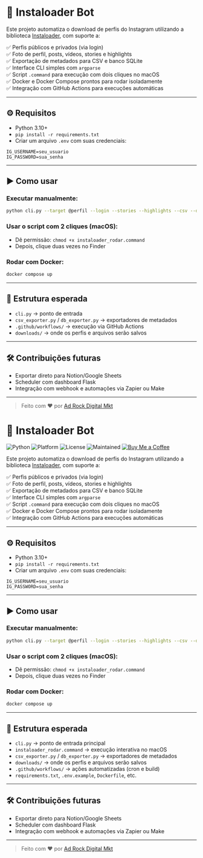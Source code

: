 

# 🤖 Instaloader Bot

Este projeto automatiza o download de perfis do Instagram utilizando a biblioteca [Instaloader](https://instaloader.github.io/), com suporte a:

✅ Perfis públicos e privados (via login)  
✅ Foto de perfil, posts, vídeos, stories e highlights  
✅ Exportação de metadados para CSV e banco SQLite  
✅ Interface CLI simples com `argparse`  
✅ Script `.command` para execução com dois cliques no macOS  
✅ Docker e Docker Compose prontos para rodar isoladamente  
✅ Integração com GitHub Actions para execuções automáticas

---

## ⚙️ Requisitos

- Python 3.10+
- `pip install -r requirements.txt`
- Criar um arquivo `.env` com suas credenciais:

```env
IG_USERNAME=seu_usuario
IG_PASSWORD=sua_senha
```

---

## ▶️ Como usar

### Executar manualmente:
```bash
python cli.py --target @perfil --login --stories --highlights --csv --db
```

### Usar o script com 2 cliques (macOS):
- Dê permissão: `chmod +x instaloader_rodar.command`
- Depois, clique duas vezes no Finder

### Rodar com Docker:
```bash
docker compose up
```

---

## 📁 Estrutura esperada
- `cli.py` → ponto de entrada
- `csv_exporter.py` / `db_exporter.py` → exportadores de metadados
- `.github/workflows/` → execução via GitHub Actions
- `downloads/` → onde os perfis e arquivos serão salvos

---

## 🛠️ Contribuições futuras
- Exportar direto para Notion/Google Sheets
- Scheduler com dashboard Flask
- Integração com webhook e automações via Zapier ou Make

---

> Feito com ❤️ por [Ad Rock Digital Mkt](https://adrock.digital)
# 🤖 Instaloader Bot

![Python](https://img.shields.io/badge/python-3.10%2B-blue.svg)
![Platform](https://img.shields.io/badge/Platform-macOS%20%7C%20Docker-lightgrey)
![License](https://img.shields.io/badge/license-MIT-green.svg)
![Maintained](https://img.shields.io/maintenance/yes/2025)
[![Buy Me a Coffee](https://img.shields.io/badge/support-Buy%20me%20a%20coffee-yellow?logo=buymeacoffee)](https://buymeacoffee.com/adrock)

Este projeto automatiza o download de perfis do Instagram utilizando a biblioteca [Instaloader](https://instaloader.github.io/), com suporte a:

✅ Perfis públicos e privados (via login)  
✅ Foto de perfil, posts, vídeos, stories e highlights  
✅ Exportação de metadados para CSV e banco SQLite  
✅ Interface CLI simples com `argparse`  
✅ Script `.command` para execução com dois cliques no macOS  
✅ Docker e Docker Compose prontos para rodar isoladamente  
✅ Integração com GitHub Actions para execuções automáticas

---

## ⚙️ Requisitos

- Python 3.10+
- `pip install -r requirements.txt`
- Criar um arquivo `.env` com suas credenciais:

```env
IG_USERNAME=seu_usuario
IG_PASSWORD=sua_senha
```

---

## ▶️ Como usar

### Executar manualmente:
```bash
python cli.py --target @perfil --login --stories --highlights --csv --db
```

### Usar o script com 2 cliques (macOS):
- Dê permissão: `chmod +x instaloader_rodar.command`
- Depois, clique duas vezes no Finder

### Rodar com Docker:
```bash
docker compose up
```

---

## 📁 Estrutura esperada

- `cli.py` → ponto de entrada principal
- `instaloader_rodar.command` → execução interativa no macOS
- `csv_exporter.py` / `db_exporter.py` → exportadores de metadados
- `downloads/` → onde os perfis e arquivos serão salvos
- `.github/workflows/` → ações automatizadas (cron e build)
- `requirements.txt`, `.env.example`, `Dockerfile`, etc.

---

## 🛠️ Contribuições futuras

- Exportar direto para Notion/Google Sheets
- Scheduler com dashboard Flask
- Integração com webhook e automações via Zapier ou Make

---

> Feito com ❤️ por [Ad Rock Digital Mkt](https://adrock.digital)
